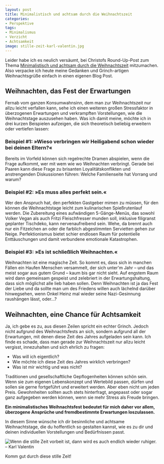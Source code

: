 ```yaml
---
layout: post
title: Minimalistisch und achtsam durch die Weihnachtszeit
categories:
- Perspektive
tags:
- Minimalismus
- Verzicht
- Achtsamkeit
image: stille-zeit-karl-valentin.jpg
---
```


Leider habe ich es neulich versäumt, bei Christofs Round-Up-Post zum Thema
[Minimalistisch und achtsam durch die Weihnachtszeit](https://www.einfachbewusst.de/2019/11/weihnachtszeit-minimalistisch-achtsam/) mitzumachen. Also verpacke ich heute
meine Gedanken und Grinch-artigen Weihnachtsgrüße einfach in einen eigenen Blog
Post.

## Weihnachten, das Fest der Erwartungen

Fernab vom ganzen Konsumwahnsinn, dem man zur Weihnachtszeit nur allzu leicht
verfallen kann, sehe ich einen weiteren großen Stressfaktor in überzogenen
Erwartungen und verkrampften Vorstellungen, wie die Weihnachtstage auszusehen
haben. Was ich damit meine, möchte ich in drei kurzen Beispielen aufzeigen, die
sich theoretisch beliebig erweitern oder vertiefen lassen:

### Beispiel #1: »Wieso verbringen wir Heiligabend schon wieder bei deinen Eltern?«

Bereits im Vorfeld können sich regelrechte Dramen abspielen, wenn die Frage
aufkommt, wer mit wem wie wo Weihnachten verbringt. Gerade bei Paaren kann diese
Frage zu brisanten Loyalitätskonflikten und anstrengenden Diskussionen führen:
Welche Familienseite hat Vorrang und warum?

### Beispiel #2: »Es muss alles perfekt sein.«

Wer den Anspruch hat, den perfekten Gastgeber mimen zu müssen, für den können
die Weihnachtstage leicht zum kulinarischen Spießrutenlauf werden. Die
Zubereitung eines aufwändigen 5-Gänge-Menüs, das sowohl Volker Vegan als auch
Fritzi Fleischfresser munden soll, inklusive filigranst geplanter Tischdeko,
kann nervenaufreibend sein. Wehe, da brennt auch nur ein Fitzelchen an oder die
farblich abgestimmten Servietten gehen zur Neige. Perfektionismus bietet schier
endlosen Raum für potentielle Enttäuschungen und damit verbundene emotionale
Katastrophen.

### Beispiel #3: »Es ist schließlich Weihnachten.«

Weihnachten ist eine magische Zeit. So kommt es, dass sich in manchen Fällen ein
Haufen Menschen versammelt, der sich unter'm Jahr – und das meist sogar aus
gutem Grund – kaum bis gar nicht sieht. Auf engstem Raum wird dann gemeinsam
gespeist und zelebriert in der Erwartungshaltung, dass sich möglichst alle lieb
haben sollen. Denn Weihnachten ist ja das Fest der Liebe und da sollte man um
des Friedens willen auch lächelnd darüber hinwegsehen, wenn Onkel Heinz mal
wieder seine Nazi-Gesinnung raushängen lässt, oder...?

## Weihnachten, eine Chance für Achtsamkeit

Ja, ich gebe es zu, aus diesen Zeilen spricht ein echter Grinch. Jedoch nicht
aufgrund des Weihnachtsfests an sich, sondern aufgrund all der Erwartungen, mit
denen diese Zeit des Jahres aufgeladen sein kann. Ich finde es schade, dass man
gerade zur Weihnachtszeit nur allzu leicht vergisst, innezuhalten und sich
ehrlich zu fragen:

* Was will ich eigentlich?
* Wie möchte ich diese Zeit des Jahres wirklich verbringen?
* Was ist mir wichtig und was nicht?

Traditionen und gesellschaftliche Gepflogenheiten können schön sein. Wenn sie
zum eigenen Lebenskonzept und Wertebild passen, dürfen und sollen sie gerne
fortgeführt und erweitert werden. Aber eben nicht um jeden Preis. Gewohnheiten
sollten auch stets hinterfragt, angepasst oder sogar ganz aufgegeben werden
können, wenn sie mehr Stress als Freude bringen.

**Ein minimalistisches Weihnachtsfest bedeutet für mich daher vor allem,
überzogene Ansprüche und fremdbestimmte Erwartungen loszulassen.**

In diesem Sinne wünsche ich dir besinnliche und achtsame Weihnachtstage, die du
hoffentlich so gestalten kannst, wie es zu dir und deinen individuellen
Vorstellungen und Bedürfnissen passt.

![Wenn die stille Zeit vorbeit ist, dann wird es auch endlich wieder ruhiger. – Karl Valentin]({{site.baseurl}}/assets/img/posts/stille-zeit-karl-valentin.jpg)

Komm gut durch diese stille Zeit!
